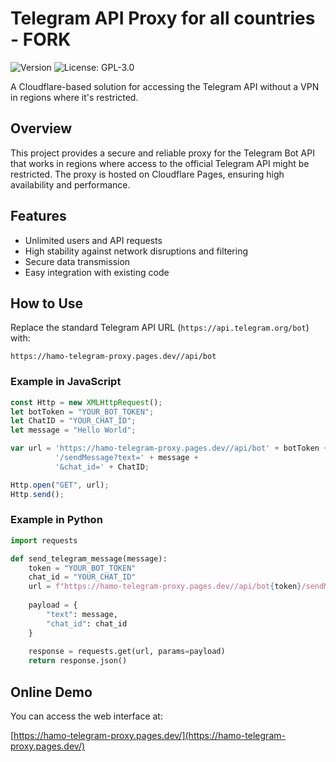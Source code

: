 # Telegram API Proxy for all countries - FORK

![Version](https://img.shields.io/badge/version-4.0-blue.svg?cacheSeconds=2592000)
![License: GPL-3.0](https://img.shields.io/badge/License-GPL--3.0-yellow.svg)

A Cloudflare-based solution for accessing the Telegram API without a VPN in regions where it's restricted.

## Overview

This project provides a secure and reliable proxy for the Telegram Bot API that works in regions where access to the official Telegram API might be restricted. The proxy is hosted on Cloudflare Pages, ensuring high availability and performance.

## Features

- Unlimited users and API requests
- High stability against network disruptions and filtering
- Secure data transmission
- Easy integration with existing code

## How to Use

Replace the standard Telegram API URL (`https://api.telegram.org/bot`) with:

```
https://hamo-telegram-proxy.pages.dev//api/bot
```

### Example in JavaScript

```javascript
const Http = new XMLHttpRequest();
let botToken = "YOUR_BOT_TOKEN";
let ChatID = "YOUR_CHAT_ID";
let message = "Hello World";

var url = 'https://hamo-telegram-proxy.pages.dev//api/bot' + botToken + 
          '/sendMessage?text=' + message + 
          '&chat_id=' + ChatID;

Http.open("GET", url);
Http.send();
```

### Example in Python

```python
import requests

def send_telegram_message(message):
    token = "YOUR_BOT_TOKEN"
    chat_id = "YOUR_CHAT_ID"
    url = f"https://hamo-telegram-proxy.pages.dev//api/bot{token}/sendMessage"
    
    payload = {
        "text": message,
        "chat_id": chat_id
    }
    
    response = requests.get(url, params=payload)
    return response.json()
```

## Online Demo

You can access the web interface at:

[https://hamo-telegram-proxy.pages.dev/](https://hamo-telegram-proxy.pages.dev/)
